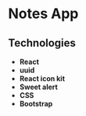 # Notes App

## Technologies

- **React**
- **uuid**
- **React icon kit**
- **Sweet alert**
- **CSS**
- **Bootstrap**
